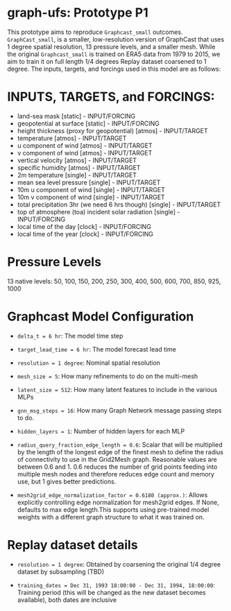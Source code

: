 # graph-ufs: Prototype P1

This prototype aims to reproduce `Graphcast_small` outcomes. `GraphCast_small`, is
a smaller, low-resolution version of GraphCast that uses 1 degree spatial
resolution, 13 pressure levels, and a smaller mesh. While the original `Graphcast_small` 
is trained on ERA5 data from 1979 to 2015, we aim to train it on full length 1/4 degrees 
Replay dataset coarsened to 1 degree. 
The inputs, targets, and forcings used in this model are as follows:

# INPUTS, TARGETS, and FORCINGS:

* land-sea mask [static] 			- INPUT/FORCING
* geopotential at surface [static] 		- INPUT/FORCING
* height thickness (proxy for geopotential) [atmos]     - INPUT/TARGET
* temperature [atmos]					- INPUT/TARGET
* u component of wind [atmos] 				- INPUT/TARGET
* v component of wind [atmos]				- INPUT/TARGET
* vertical velocity [atmos]				- INPUT/TARGET
* specific humidity [atmos]				- INPUT/TARGET
* 2m temperature [single]				- INPUT/TARGET
* mean sea level pressure [single]			- INPUT/TARGET
* 10m u component of wind [single]			- INPUT/TARGET
* 10m v component of wind [single]			- INPUT/TARGET
* total precipitation 3hr (we need 6 hrs though) [single]	- INPUT/TARGET
* top of atmosphere (toa) incident solar radiation [single]	- INPUT/FORCING
* local time of the day [clock]					- INPUT/FORCING	
* local time of the year [clock]				- INPUT/FORCING
 
# Pressure Levels
13 native levels: 50, 100, 150, 200, 250, 300, 400, 500, 600, 700, 850, 925, 1000 

# Graphcast Model Configuration
* `delta_t = 6 hr`:
	The model time step

* `target_lead_time = 6 hr`:
	The model forecast lead time

* `resolution = 1 degree`: 
	Nominal spatial resolution

* `mesh_size = 5`:
   	How many refinements to do on the multi-mesh

* `latent_size = 512`:
	How many latent features to include in the various MLPs

* `gnn_msg_steps = 16`:
	How many Graph Network message passing steps to do.

* `hidden_layers = 1`:
	Number of hidden layers for each MLP

* `radius_query_fraction_edge_length = 0.6`:
	Scalar that will be multiplied by the
        length of the longest edge of the finest mesh to define the radius of
        connectivity to use in the Grid2Mesh graph. Reasonable values are
        between 0.6 and 1. 0.6 reduces the number of grid points feeding into
        multiple mesh nodes and therefore reduces edge count and memory use, but
        1 gives better predictions.

* `mesh2grid_edge_normalization_factor = 0.6180 (approx.)`:
	Allows explicitly controlling edge normalization for mesh2grid edges. 
	If None, defaults to max edge length.This supports using pre-trained 
	model weights with a different graph structure to what it was trained on.

# Replay dataset details
* `resolution = 1 degree`:
	Obtained by coarsening the original 1/4 degree dataset by subsampling (TBD)

* `training_dates = Dec 31, 1993 18:00:00 - Dec 31, 1994, 18:00:00`:
	Training period (this will be changed as the new dataset becomes available), both dates
	are inclusive
